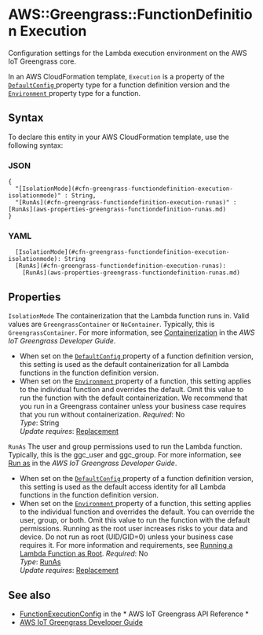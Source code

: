 # AWS::Greengrass::FunctionDefinition Execution<a name="aws-properties-greengrass-functiondefinition-execution"></a>

<a name="aws-properties-greengrass-functiondefinition-execution-description"></a>Configuration settings for the Lambda execution environment on the AWS IoT Greengrass core\.

<a name="aws-properties-greengrass-functiondefinition-execution-inheritance"></a> In an AWS CloudFormation template, `Execution` is a property of the [ `DefaultConfig` ](https://docs.aws.amazon.com/AWSCloudFormation/latest/UserGuide/aws-properties-greengrass-functiondefinition-defaultconfig.html) property type for a function definition version and the [ `Environment` ](https://docs.aws.amazon.com/AWSCloudFormation/latest/UserGuide/aws-properties-greengrass-functiondefinition-environment.html) property type for a function\.

## Syntax<a name="aws-properties-greengrass-functiondefinition-execution-syntax"></a>

To declare this entity in your AWS CloudFormation template, use the following syntax:

### JSON<a name="aws-properties-greengrass-functiondefinition-execution-syntax.json"></a>

```
{
  "[IsolationMode](#cfn-greengrass-functiondefinition-execution-isolationmode)" : String,
  "[RunAs](#cfn-greengrass-functiondefinition-execution-runas)" : [RunAs](aws-properties-greengrass-functiondefinition-runas.md)
}
```

### YAML<a name="aws-properties-greengrass-functiondefinition-execution-syntax.yaml"></a>

```
  [IsolationMode](#cfn-greengrass-functiondefinition-execution-isolationmode): String
  [RunAs](#cfn-greengrass-functiondefinition-execution-runas): 
    [RunAs](aws-properties-greengrass-functiondefinition-runas.md)
```

## Properties<a name="aws-properties-greengrass-functiondefinition-execution-properties"></a>

`IsolationMode`  <a name="cfn-greengrass-functiondefinition-execution-isolationmode"></a>
The containerization that the Lambda function runs in\. Valid values are `GreengrassContainer` or `NoContainer`\. Typically, this is `GreengrassContainer`\. For more information, see [Containerization](https://docs.aws.amazon.com/greengrass/latest/developerguide/lambda-group-config.html#lambda-function-containerization) in the *AWS IoT Greengrass Developer Guide*\.  
+ When set on the [ `DefaultConfig` ](https://docs.aws.amazon.com/AWSCloudFormation/latest/UserGuide/aws-properties-greengrass-functiondefinitionversion-defaultconfig.html) property of a function definition version, this setting is used as the default containerization for all Lambda functions in the function definition version\.
+ When set on the [ `Environment` ](https://docs.aws.amazon.com/AWSCloudFormation/latest/UserGuide/aws-properties-greengrass-functiondefinitionversion-environment.html) property of a function, this setting applies to the individual function and overrides the default\. Omit this value to run the function with the default containerization\.
We recommend that you run in a Greengrass container unless your business case requires that you run without containerization\.
*Required*: No  
*Type*: String  
*Update requires*: [Replacement](https://docs.aws.amazon.com/AWSCloudFormation/latest/UserGuide/using-cfn-updating-stacks-update-behaviors.html#update-replacement)

`RunAs`  <a name="cfn-greengrass-functiondefinition-execution-runas"></a>
The user and group permissions used to run the Lambda function\. Typically, this is the ggc\_user and ggc\_group\. For more information, see [Run as](https://docs.aws.amazon.com/greengrass/latest/developerguide/lambda-group-config.html#lambda-access-identity.html) in the *AWS IoT Greengrass Developer Guide*\.  
+ When set on the [ `DefaultConfig` ](https://docs.aws.amazon.com/AWSCloudFormation/latest/UserGuide/aws-properties-greengrass-functiondefinitionversion-defaultconfig.html) property of a function definition version, this setting is used as the default access identity for all Lambda functions in the function definition version\.
+ When set on the [ `Environment` ](https://docs.aws.amazon.com/AWSCloudFormation/latest/UserGuide/aws-properties-greengrass-functiondefinitionversion-environment.html) property of a function, this setting applies to the individual function and overrides the default\. You can override the user, group, or both\. Omit this value to run the function with the default permissions\.
Running as the root user increases risks to your data and device\. Do not run as root \(UID/GID=0\) unless your business case requires it\. For more information and requirements, see [Running a Lambda Function as Root](https://docs.aws.amazon.com/greengrass/latest/developerguide/lambda-group-config.html#lambda-running-as-root)\. 
*Required*: No  
*Type*: [RunAs](aws-properties-greengrass-functiondefinition-runas.md)  
*Update requires*: [Replacement](https://docs.aws.amazon.com/AWSCloudFormation/latest/UserGuide/using-cfn-updating-stacks-update-behaviors.html#update-replacement)

## See also<a name="aws-properties-greengrass-functiondefinition-execution--seealso"></a>
+  [FunctionExecutionConfig](https://docs.aws.amazon.com/greengrass/latest/apireference/definitions-functionexecutionconfig.html) in the * AWS IoT Greengrass API Reference * 
+  [AWS IoT Greengrass Developer Guide](https://docs.aws.amazon.com/greengrass/latest/developerguide/) 